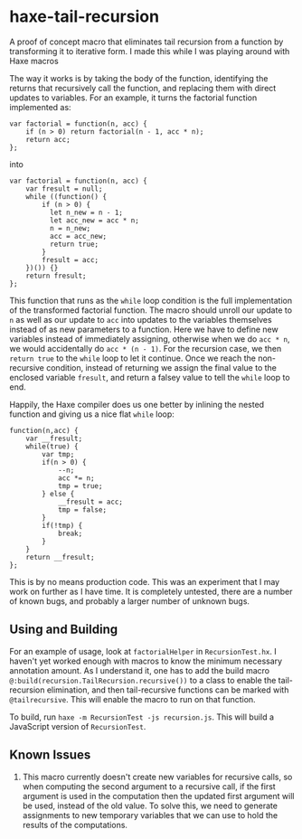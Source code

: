 # haxe-tail-recursion
A proof of concept macro that eliminates tail recursion from a function by transforming it to iterative form. I made this while I was playing around with Haxe macros

The way it works is by taking the body of the function, identifying the returns that recursively call the function, and replacing them with direct updates to variables. For an example, it turns the factorial function implemented as:
```
var factorial = function(n, acc) {
    if (n > 0) return factorial(n - 1, acc * n);
    return acc;
};
```
into
```
var factorial = function(n, acc) {
    var fresult = null;
    while ((function() {
        if (n > 0) {
          let n_new = n - 1;
          let acc_new = acc * n;
          n = n_new;
          acc = acc_new;
          return true;
        }
        fresult = acc;
    })()) {}
    return fresult;
};
```

This function that runs as the `while` loop condition is the full implementation of the transformed factorial function. The macro should unroll our update to `n` as well as our update to `acc` into updates to the variables themselves instead of as new parameters to a function. Here we have to define new variables instead of immediately assigning, otherwise when we do `acc * n`, we would accidentally do `acc * (n - 1)`. For the recursion case, we then `return true` to the `while` loop to let it continue. Once we reach the non-recursive condition, instead of returning we assign the final value to the enclosed variable `fresult`, and return a falsey value to tell the `while` loop to end.

Happily, the Haxe compiler does us one better by inlining the nested function and giving us a nice flat `while` loop:
```
function(n,acc) {
    var __fresult;
    while(true) {
        var tmp;
        if(n > 0) {
            --n;
            acc *= n;
            tmp = true;
        } else {
            __fresult = acc;
            tmp = false;
        }
        if(!tmp) {
            break;
        }
    }
    return __fresult;
};
```

This is by no means production code. This was an experiment that I may work on further as I have time. It is completely untested, there are a number of known bugs, and probably a larger number of unknown bugs.


## Using and Building
For an example of usage, look at `factorialHelper` in `RecursionTest.hx`. I haven't yet worked enough with macros to know the minimum necessary annotation amount. As I understand it, one has to add the build macro `@:build(recursion.TailRecursion.recursive())` to a class to enable the tail-recursion elimination, and then tail-recursive functions can be marked with `@tailrecursive`. This will enable the macro to run on that function.

To build, run `haxe -m RecursionTest -js recursion.js`. This will build a JavaScript version of `RecursionTest`.


## Known Issues
1. This macro currently doesn't create new variables for recursive calls, so when computing the second argument to a recursive call, if the first argument is used in the computation then the updated first argument will be used, instead of the old value. To solve this, we need to generate assignments to new temporary variables that we can use to hold the results of the computations.

